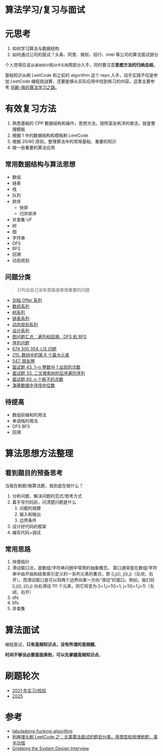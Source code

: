 # 算法学习/复习与面试

# 元思考

1. 如何学习算法与数据结构
2. 如何通过公司的面试？头条、阿里、微软、招行、intel 等公司的算法面试部分

个人觉得应该从`基础知识`和`动手实践`两部分入手，同时要注意**思想方法的归纳总结**。

基础知识从刷 LeetCode 和之前的 algorithm 这个 repo 入手，动手实践不仅是参加 LeetCode 编程挑战赛，还要能够从实际应用中找到练习的内容，这里主要参考 [巩鹏-我的算法学习之路](http://lucida.me/blog/on-learning-algorithms/)。

# 有效复习方法

1. 熟悉基础的 CPP 数据结构和操作，思想方法，按照室友帆洋的做法，就是整理模板
2. 根据 1 中的数据结构和模板刷 LeetCode
3. 根据 20/80 原则，整理算法中的常用基础、重要的知识
4. 做一些重要的算法应用

## 常用数据结构与算法思想

- 数组
- 链表
- 栈
- 队列
- 排序
  - 快排
  - 归并排序
- 并查集 UF
- 树
- 图
- 字符串
- DFS
- BFS
- 回溯
- 动态规划

## 问题分类

> 只列出自己没有思路或者很重要的问题

- [剑指 Offer 系列](/leetcode/problem-ds/offer_sword)
- [数组系列](/leetcode/problem-ds/00-array)
- [树系列](/leetcode/problem-ds/02-tree)
- [链表系列](/leetcode/problem-ds/00-linked_list)
- [动态规划系列](/leetcode/problem-algo/02-dp)
- [设计系列](/leetcode/problem-ds/design)
- [图问题汇总：遍历和回溯、DFS 和 BFS](/leetcode/problem-ds/02-graph)
- [序列问题](/leetcode/problem-algo/00-sequential)
- [674 300 354. LIS 问题](/leetcode/problem-algo/00-lis)
- [215. 数组中的第 K 个最大元素](/leetcode/problems/215-kth-largest-element)
- [547. 朋友圈](/leetcode/problems/547-friend-circles)
- [面试题 43. 1~n 整数中 1 出现的次数](/leetcode/problems/offer-43-calculate-one)
- [面试题 33. 二叉搜索树的后序遍历序列](/leetcode/problems/offer-33)
- [面试题 60. n 个骰子的点数](/leetcode/problems/offer-60)
- [海量数据中寻找中位数](https://zhuanlan.zhihu.com/p/75397875)

## 待提高

- 数组前缀和的用法
- 单调栈的用法
- DFS BFS
- 回溯

# 算法思想方法整理

## 看到题目的预备思考

当我在刷题/做算法题，我到底在做什么？

1. 分析问题、解决问题的范式/思考方式
2. 着手写代码前，问清楚问题是什么
   1. 问题的规模
   2. 输入和输出
   3. 边界条件
3. 设计好代码的框架
4. 编写代码+调试

## 常用思路

1. 快慢指针
2. 滑动窗口法，是数组/字符串问题中常用的抽象概念。 窗口通常是在数组/字符串中由开始和结束索引定义的一系列元素的集合，即 [i,j)[i, j)[i,j)（左闭，右开）。而滑动窗口是可以将两个边界向某一方向“滑动”的窗口。例如，我们将 [i,j)[i, j)[i,j) 向右滑动 111 个元素，则它将变为 [i+1,j+1)[i+1, j+1)[i+1,j+1)（左闭，右开）
3. dfs
4. bfs
5. 并查集

# 算法面试

编程面试，**只有高频知识点，没有所谓的高频题**。

**时间不够没必要面面俱到，可以先掌握高频知识点**。

# 刷题轮次

- [2021 年实习/校招](/leetcode/round/round-20210101)
- [2025](/leetcode/round/round-20250218)

# 参考

- [labuladong-fucking-algorithm](https://github.com/labuladong/fucking-algorithm)
- [别再埋头刷 LeetCode 之：北美算法面试的题目分类，按类型和规律刷题，事半功倍](https://zhuanlan.zhihu.com/p/161204634)
- [Grokking the System Design Interview](https://www.educative.io/courses/grokking-the-system-design-interview)
